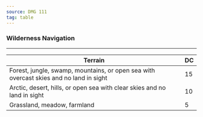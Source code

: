 ```yaml
---
source: DMG 111
tag: table
---
```


### Wilderness Navigation
---
|Terrain|DC|
|------------|----|
|Forest, jungle, swamp, mountains, or open sea with overcast skies and no land in sight|15|
|Arctic, desert, hills, or open sea with clear skies and no land in sight|10|
|Grassland, meadow, farmland|5|

